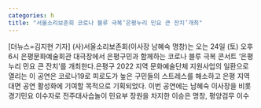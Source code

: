 ```yaml
---
categories: h
title: "서울소리보존회 코로나 블루 극복‘은평누리 민요 큰 잔치’개최"
---
```

[더뉴스=김지현 기자] (사)서울소리보존회(이사장 남혜숙 명창)는 오는 24일 (토) 오후 6시 은평문화예술회관 대극장에서 은평구민과 함께하는 코로나 블루 극복 콘서트 ‘은평 누리 민요 큰 잔치’를 개최한다.은평구 2022 지역 문화예술단체 지원사업의 일환으로 열리는 이 공연은 코로나19로 피로도가 높은 구민들의 스트레스를 해소하고 은평 지역 대면 공연 활성화에 기여할 목적으로 기획되었다.																이번 공연에는 남혜숙 이사장을 비롯 경기민요 이수자로 전주대사습놀이 민요부 장원을 차지한 이승은 명창, 평양검무 이수